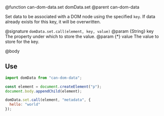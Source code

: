 @function can-dom-data.set domData.set
@parent can-dom-data

Set data to be associated with a DOM node using the specified `key`.
If data already exists for this key, it will be overwritten.

@signature `domData.set.call(element, key, value)`
@param  {String} key The property under which to store the value.
@param {*} value The value to store for the key.

@body

## Use

```js
import domData from "can-dom-data";

const element = document.createElement("p");
document.body.appendChild(element);

domData.set.call(element, "metadata", {
  hello: "world"
});
```
